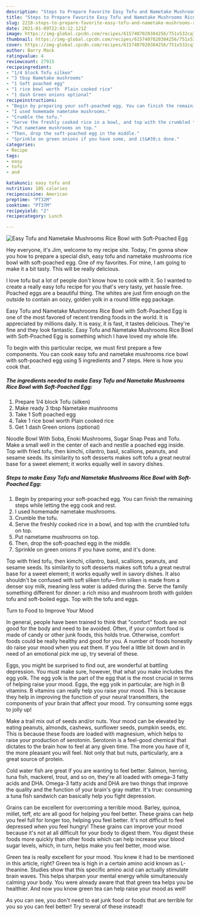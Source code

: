 ```yaml
---
description: "Steps to Prepare Favorite Easy Tofu and Nametake Mushrooms Rice Bowl with Soft-Poached Egg"
title: "Steps to Prepare Favorite Easy Tofu and Nametake Mushrooms Rice Bowl with Soft-Poached Egg"
slug: 2218-steps-to-prepare-favorite-easy-tofu-and-nametake-mushrooms-rice-bowl-with-soft-poached-egg
date: 2021-01-09T22:43:12.121Z
image: https://img-global.cpcdn.com/recipes/6157407020384256/751x532cq70/easy-tofu-and-nametake-mushrooms-rice-bowl-with-soft-poached-egg-recipe-main-photo.jpg
thumbnail: https://img-global.cpcdn.com/recipes/6157407020384256/751x532cq70/easy-tofu-and-nametake-mushrooms-rice-bowl-with-soft-poached-egg-recipe-main-photo.jpg
cover: https://img-global.cpcdn.com/recipes/6157407020384256/751x532cq70/easy-tofu-and-nametake-mushrooms-rice-bowl-with-soft-poached-egg-recipe-main-photo.jpg
author: Barry Mack
ratingvalue: 4
reviewcount: 27915
recipeingredient:
- "1/4 block Tofu silken"
- "3 tbsp Nametake mushrooms"
- "1 Soft poached egg"
- "1 rice bowl worth  Plain cooked rice"
- "1 dash Green onions optional"
recipeinstructions:
- "Begin by preparing your soft-poached egg. You can finish the remaining steps while letting the egg cook and rest."
- "I used homemade nametake mushrooms."
- "Crumble the tofu."
- "Serve the freshly cooked rice in a bowl, and top with the crumbled tofu on top."
- "Put nametame mushrooms on top."
- "Then, drop the soft-poached egg in the middle."
- "Sprinkle on green onions if you have some, and it&#39;s done."
categories:
- Recipe
tags:
- easy
- tofu
- and

katakunci: easy tofu and 
nutrition: 105 calories
recipecuisine: American
preptime: "PT32M"
cooktime: "PT37M"
recipeyield: "2"
recipecategory: Lunch

---
```



![Easy Tofu and Nametake Mushrooms Rice Bowl with Soft-Poached Egg](https://img-global.cpcdn.com/recipes/6157407020384256/751x532cq70/easy-tofu-and-nametake-mushrooms-rice-bowl-with-soft-poached-egg-recipe-main-photo.jpg)

Hey everyone, it's Jim, welcome to my recipe site. Today, I'm gonna show you how to prepare a special dish, easy tofu and nametake mushrooms rice bowl with soft-poached egg. One of my favorites. For mine, I am going to make it a bit tasty. This will be really delicious.

I love tofu but a lot of people don&#39;t know how to cook with it. So I wanted to create a really easy tofu recipe for you that&#39;s very tasty, yet hassle free. Poached eggs are a beautiful thing. The whites are just firm enough on the outside to contain an oozy, golden yolk in a round little egg package.

Easy Tofu and Nametake Mushrooms Rice Bowl with Soft-Poached Egg is one of the most favored of recent trending foods in the world. It is appreciated by millions daily. It is easy, it is fast, it tastes delicious. They're fine and they look fantastic. Easy Tofu and Nametake Mushrooms Rice Bowl with Soft-Poached Egg is something which I have loved my whole life.


To begin with this particular recipe, we must first prepare a few components. You can cook easy tofu and nametake mushrooms rice bowl with soft-poached egg using 5 ingredients and 7 steps. Here is how you cook that.

<!--inarticleads1-->

##### The ingredients needed to make Easy Tofu and Nametake Mushrooms Rice Bowl with Soft-Poached Egg:

1. Prepare 1/4 block Tofu (silken)
1. Make ready 3 tbsp Nametake mushrooms
1. Take 1 Soft poached egg
1. Take 1 rice bowl worth  Plain cooked rice
1. Get 1 dash Green onions (optional)


Noodle Bowl With Soba, Enoki Mushrooms, Sugar Snap Peas and Tofu. Make a small well in the center of each and nestle a poached egg inside. Top with fried tofu, then kimchi, cilantro, basil, scallions, peanuts, and sesame seeds. Its similarity to soft desserts makes soft tofu a great neutral base for a sweet element; it works equally well in savory dishes. 

<!--inarticleads2-->

##### Steps to make Easy Tofu and Nametake Mushrooms Rice Bowl with Soft-Poached Egg:

1. Begin by preparing your soft-poached egg. You can finish the remaining steps while letting the egg cook and rest.
1. I used homemade nametake mushrooms.
1. Crumble the tofu.
1. Serve the freshly cooked rice in a bowl, and top with the crumbled tofu on top.
1. Put nametame mushrooms on top.
1. Then, drop the soft-poached egg in the middle.
1. Sprinkle on green onions if you have some, and it&#39;s done.


Top with fried tofu, then kimchi, cilantro, basil, scallions, peanuts, and sesame seeds. Its similarity to soft desserts makes soft tofu a great neutral base for a sweet element; it works equally well in savory dishes. It also shouldn&#39;t be confused with soft silken tofu—firm silken is made from a denser soy milk, meaning less water is added during the. Serve the family something different for dinner: a rich miso and mushroom broth with golden tofu and soft-boiled eggs. Top with the tofu and eggs. 

Turn to Food to Improve Your Mood


In general, people have been trained to think that "comfort" foods are not good for the body and need to be avoided. Often, if your comfort food is made of candy or other junk foods, this holds true. Otherwise, comfort foods could be really healthy and good for you. A number of foods honestly do raise your mood when you eat them. If you feel a little bit down and in need of an emotional pick me up, try several of these.

Eggs, you might be surprised to find out, are wonderful at battling depression. You must make sure, however, that what you make includes the egg yolk. The egg yolk is the part of the egg that is the most crucial in terms of helping raise your mood. Eggs, the egg yolk in particular, are high in B vitamins. B vitamins can really help you raise your mood. This is because they help in improving the function of your neural transmitters, the components of your brain that affect your mood. Try consuming some eggs to jolly up!

Make a trail mix out of seeds and/or nuts. Your mood can be elevated by eating peanuts, almonds, cashews, sunflower seeds, pumpkin seeds, etc. This is because these foods are loaded with magnesium, which helps to raise your production of serotonin. Serotonin is a feel-good chemical that dictates to the brain how to feel at any given time. The more you have of it, the more pleasant you will feel. Not only that but nuts, particularly, are a great source of protein.

Cold water fish are great if you are wanting to feel better. Salmon, herring, tuna fish, mackerel, trout, and so on, they're all loaded with omega-3 fatty acids and DHA. Omega-3 fatty acids and DHA are two things that improve the quality and the function of your brain's gray matter. It's true: consuming a tuna fish sandwich can basically help you fight depression. 

Grains can be excellent for overcoming a terrible mood. Barley, quinoa, millet, teff, etc are all good for helping you feel better. These grains can help you feel full for longer too, helping you feel better. It's not difficult to feel depressed when you feel hungry! These grains can improve your mood because it's not at all difficult for your body to digest them. You digest these foods more quickly than other foods which can help increase your blood sugar levels, which, in turn, helps make you feel better, mood wise.

Green tea is really excellent for your mood. You knew it had to be mentioned in this article, right? Green tea is high in a certain amino acid known as L-theanine. Studies show that this specific amino acid can actually stimulate brain waves. This helps sharpen your mental energy while simultaneously calming your body. You were already aware that that green tea helps you be healthier. And now you know green tea can help raise your mood as well!

As you can see, you don't need to eat junk food or foods that are terrible for you so you can feel better! Try several of these instead!

